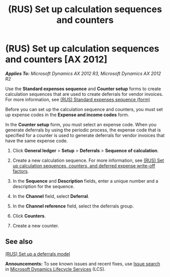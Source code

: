 ﻿---
title: (RUS) Set up calculation sequences and counters
TOCTitle: (RUS) Set up calculation sequences and counters
ms:assetid: 36be22ba-236f-4b14-99f3-b9bc4c92bad8
ms:mtpsurl: https://technet.microsoft.com/en-us/library/JJ665279(v=AX.60)
ms:contentKeyID: 49387368
ms.date: 04/18/2014
mtps_version: v=AX.60
f1_keywords:
- calculation
- counters
- sequences
- (RUS)
- Russia
---

# (RUS) Set up calculation sequences and counters [AX 2012]


_**Applies To:** Microsoft Dynamics AX 2012 R3, Microsoft Dynamics AX 2012 R2_

Use the **Standard expenses sequence** and **Counter setup** forms to create calculation sequences that are used to create deferrals for vendor invoices. For more information, see [(RUS) Standard expenses sequence (form)](https://technet.microsoft.com/en-us/library/jj853198\(v=ax.60\))

Before you can set up the calculation sequence and counters, you must set up expense codes in the **Expense and income codes** form.

In the **Counter setup** form, you must select an expense code. When you generate deferrals by using the periodic process, the expense code that is specified for a counter is used to generate deferrals for vendor invoices that have the same expense code.

1.  Click **General ledger** \> **Setup** \> **Deferrals** \> **Sequence of calculation**.

2.  Create a new calculation sequence. For more information, see [(RUS) Set up calculation sequences, counters, and deferred expense write-off factors](rus-set-up-calculation-sequences-counters-and-deferred-expense-write-off-factors.md).

3.  In the **Sequence** and **Description** fields, enter a unique number and a description for the sequence.

4.  In the **Channel** field, select **Deferral**.

5.  In the **Channel reference** field, select the deferrals group.

6.  Click **Counters**.

7.  Create a new counter.

## See also

[(RUS) Set up a deferrals model](rus-set-up-a-deferrals-model.md)

  
**Announcements:** To see known issues and recent fixes, use [Issue search](http://go.microsoft.com/fwlink/?linkid=389258) in [Microsoft Dynamics Lifecycle Services](http://go.microsoft.com/fwlink/?linkid=306505) (LCS).

